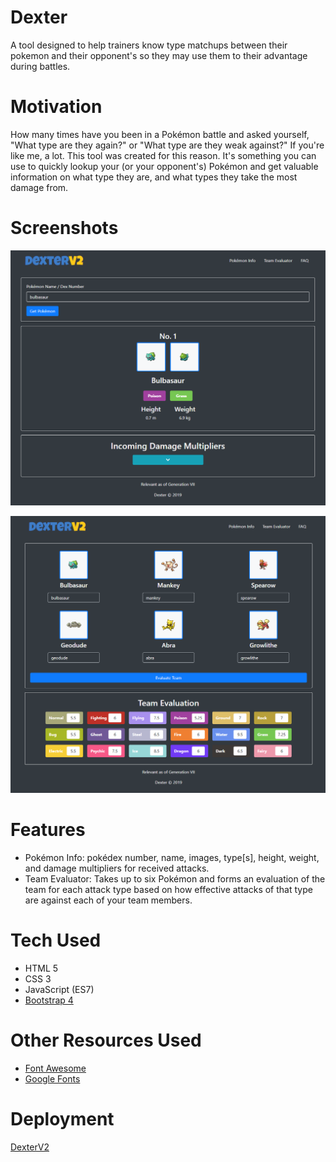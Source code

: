 # Dexter
A tool designed to help trainers know type matchups between their 
pokemon and their opponent's so they may use them to their advantage during
battles.

# Motivation
How many times have you been in a Pok&eacute;mon battle and asked yourself, "What 
type are they again?" or "What type are they weak against?" If you're like me, 
a lot. This tool was created for this reason. It's something you can use to quickly 
lookup your (or your opponent's) Pok&eacute;mon and get valuable information
on what type they are, and what types they take the most damage from.

# Screenshots
![Pok&eacute;mon Info](./images/pokemon-example.PNG)

![Team Evaluator](./images/team-example.PNG)

# Features
- Pok&eacute;mon Info: pok&eacute;dex number, name, images, type[s], height, weight, and damage multipliers for received attacks.
- Team Evaluator: Takes up to six Pok&eacute;mon and forms an evaluation of the team for each attack type based on how effective attacks of that type are against each of your team members.

# Tech Used
- HTML 5
- CSS 3
- JavaScript (ES7)
- [Bootstrap 4](https://getbootstrap.com/)
  
# Other Resources Used
- [Font Awesome](https://fontawesome.com/)
- [Google Fonts](https://fonts.google.com/)

# Deployment
[DexterV2](https://morrisbc.github.io/dexter/)
